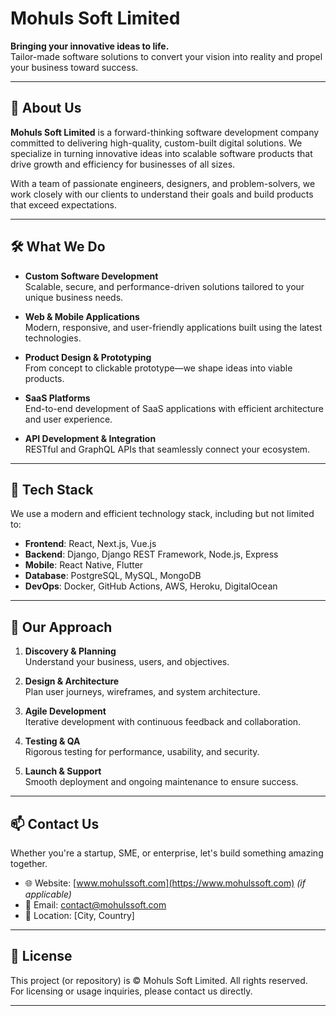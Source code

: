 # Mohuls Soft Limited

**Bringing your innovative ideas to life.**  
Tailor-made software solutions to convert your vision into reality and propel your business toward success.

---

## 🚀 About Us

**Mohuls Soft Limited** is a forward-thinking software development company committed to delivering high-quality, custom-built digital solutions. We specialize in turning innovative ideas into scalable software products that drive growth and efficiency for businesses of all sizes.

With a team of passionate engineers, designers, and problem-solvers, we work closely with our clients to understand their goals and build products that exceed expectations.

---

## 🛠️ What We Do

- **Custom Software Development**  
  Scalable, secure, and performance-driven solutions tailored to your unique business needs.

- **Web & Mobile Applications**  
  Modern, responsive, and user-friendly applications built using the latest technologies.

- **Product Design & Prototyping**  
  From concept to clickable prototype—we shape ideas into viable products.

- **SaaS Platforms**  
  End-to-end development of SaaS applications with efficient architecture and user experience.

- **API Development & Integration**  
  RESTful and GraphQL APIs that seamlessly connect your ecosystem.

---

## 🧠 Tech Stack

We use a modern and efficient technology stack, including but not limited to:

- **Frontend**: React, Next.js, Vue.js
- **Backend**: Django, Django REST Framework, Node.js, Express
- **Mobile**: React Native, Flutter
- **Database**: PostgreSQL, MySQL, MongoDB
- **DevOps**: Docker, GitHub Actions, AWS, Heroku, DigitalOcean

---

## 🤝 Our Approach

1. **Discovery & Planning**  
   Understand your business, users, and objectives.

2. **Design & Architecture**  
   Plan user journeys, wireframes, and system architecture.

3. **Agile Development**  
   Iterative development with continuous feedback and collaboration.

4. **Testing & QA**  
   Rigorous testing for performance, usability, and security.

5. **Launch & Support**  
   Smooth deployment and ongoing maintenance to ensure success.

---

## 📫 Contact Us

Whether you're a startup, SME, or enterprise, let's build something amazing together.

- 🌐 Website: [www.mohulssoft.com](https://www.mohulssoft.com) *(if applicable)*
- 📧 Email: contact@mohulssoft.com
- 📍 Location: [City, Country]

---

## 📄 License

This project (or repository) is © Mohuls Soft Limited. All rights reserved.  
For licensing or usage inquiries, please contact us directly.

---
